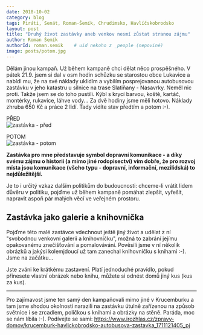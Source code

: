 ```yaml
---
date: 2018-10-02
category: blog
tags: Piráti, Senát, Roman-Šemík, Chrudimsko, Havlíčskobrodsko
layout: post
title: "Druhý život zastávky aneb venkov nesmí zůstat stranou zájmu"
author: Roman Šemík
authorId: roman.semik    # uid nekoho z _people (nepoviné)
image: posts/potom.jpg
---
```


Dělám jinou kampaň. Už během kampaně chci dělat něco prospěšného. 
V pátek 21.9. jsem si dal v osm hodin schůzku se starostou obce Lukavice a nabídl mu, že na své náklady uklidím a vybílím posprejovanou autobusovou zastávku v jeho katastru u silnice na trase Slatiňany - Nasavrky. Neměl nic proti. Takže jsem se do toho pustili. Kýbl s krycí barvou, koště, kartáč, montérky, rukavice, láhve vody... Za dvě hodiny jsme měli hotovo. Náklady zhruba 650 Kč a práce 2 lidí. Tady vidíte stav předtím a potom :-).

PŘED<br/>
![zastávka - před](/assets/img/posts/zastavka.jpg)

POTOM<br/>
![zastávka - potom](/assets/img/posts/potom.jpg)

**Zastávka pro mne představuje symbol dopravní komunikace - a díky svému zájmu o historii (a mimo jiné rodopisectví) vím dobře, že pro rozvoj místa jsou komunikace (všeho typu - dopravní, informační, mezilidská) to nejdůležitější.** 

Je to i určitý vzkaz dalším politikům do budoucnosti: chceme-li vrátit lidem důvěru v politiku, pojďme už během kampaně pomáhat zlepšit, vyřešit, napravit aspoň pár malých věcí ve veřejném prostoru.

## Zastávka jako galerie a knihovnička
Pojďme této malé zastávce vdechnout ještě jiný život a udělat z ní "svobodnou venkovní galerii a knihovničku", možná to zabrání jejímu opakovanému znečišťování a pomalovávání. Pověsili jsme v ní několik obrázků a jakýsi kolemjdoucí už tam zanechal knihovničku s knihami :-). Jsme na začátku...

Jste zváni ke krátkému zastavení. Platí jednoduché pravidlo, pokud přinesete vlastní obrázek nebo knihu, můžete si odnést domů jiný kus (kus za kus).

* * *

Pro zajímavost jsme ten samý den kampaňovali mimo jiné v Krucemburku a tam jsme shodou okolností narazili na zastávku útulně zařízenou na způsob světnice i se zrcadlem, poličkou s knihami a obrázky na stěně. Paráda, moc se nám líbila :-). Podívejte se sami: https://www.irozhlas.cz/zpravy-domov/krucemburk-havlickobrodsko-autobusova-zastavka_1711121405_pj



